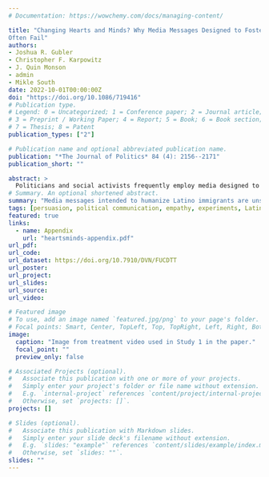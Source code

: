 ```yaml
---
# Documentation: https://wowchemy.com/docs/managing-content/

title: "Changing Hearts and Minds? Why Media Messages Designed to Foster Empathy
Often Fail"
authors:
- Joshua R. Gubler
- Christopher F. Karpowitz
- J. Quin Monson
- admin
- Mikle South
date: 2022-10-01T00:00:00Z
doi: "https://doi.org/10.1086/719416"
# Publication type.
# Legend: 0 = Uncategorized; 1 = Conference paper; 2 = Journal article;
# 3 = Preprint / Working Paper; 4 = Report; 5 = Book; 6 = Book section;
# 7 = Thesis; 8 = Patent
publication_types: ["2"]

# Publication name and optional abbreviated publication name.
publication: "*The Journal of Politics* 84 (4): 2156--2171"
publication_short: ""

abstract: >
  Politicians and social activists frequently employ media designed to change hearts and minds by humanizing out-groups. These messages, it is assumed, lead to empathic concern, which motivates individuals to reconsider punitive policy attitudes. How effective is this approach? Using two experiments, we find that while media messages humanized Latinos for all respondents, the treatment messages produced the largest empathy response among those with the most positive prior attitudes. A key intended target of the media messages—those with the highest pretreatment antipathy toward the out-group—reported a dramatically lower increase in empathy. In a second study, we show that unpleasant affect from dissonance is one important mechanism driving these differential results. In both studies, treatments designed to provoke increased empathic concern produced little change in policy attitudes. Thus, changing hearts using empathy-inducing media is a complex task, making the ability to change minds elusive.
# Summary. An optional shortened abstract.
summary: "Media messages intended to humanize Latino immigrants are unsuccessful on the target audience, and dissonance is an important reason why---from survey experiments in 2012 and 2015."
tags: [persuasion, political communication, empathy, experiments, Latinos]
featured: true
links:
  - name: Appendix
    url: "heartsminds-appendix.pdf"
url_pdf:
url_code:
url_dataset: https://doi.org/10.7910/DVN/FUCDTT
url_poster:
url_project:
url_slides:
url_source:
url_video:

# Featured image
# To use, add an image named `featured.jpg/png` to your page's folder. 
# Focal points: Smart, Center, TopLeft, Top, TopRight, Left, Right, BottomLeft, Bottom, BottomRight.
image:
  caption: "Image from treatment video used in Study 1 in the paper."
  focal_point: ""
  preview_only: false

# Associated Projects (optional).
#   Associate this publication with one or more of your projects.
#   Simply enter your project's folder or file name without extension.
#   E.g. `internal-project` references `content/project/internal-project/index.md`.
#   Otherwise, set `projects: []`.
projects: []

# Slides (optional).
#   Associate this publication with Markdown slides.
#   Simply enter your slide deck's filename without extension.
#   E.g. `slides: "example"` references `content/slides/example/index.md`.
#   Otherwise, set `slides: ""`.
slides: ""
---
```

